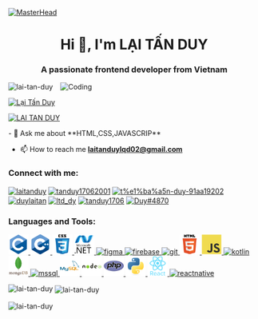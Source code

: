 [![MasterHead](https://miro.medium.com/v2/resize:fit:720/1*-ntL3Dsvc-dJ5cLGRtSuEw.gif)](https://laitanduy.github.io/Lai_Tan_Duy.github.io/)
<h1 align="center">Hi 👋, I'm LẠI TẤN DUY</h1>
<h3 align="center">A passionate frontend developer from Vietnam</h3>
<img align="right" alt="Coding" width="400" <img src="https://cdn.dribbble.com/users/1162077/screenshots/3848914/programmer.gif">
<p align="left"> <img src="https://komarev.com/ghpvc/?username=lai-tan-duy&label=Profile%20views&color=0e75b6&style=flat" alt="lai-tan-duy" /> </p>
<p align="left"> <a href="https://laitanduy.github.io/DY.DEV.github.io/" target="blank"><img src="https://img.shields.io/twitter/url?color=White&label=Follow%20me&logo=D&logoColor=blue&style=social&url=https%3A%2F%2Flaitanduy.github.io%2FLai_Tan_Duy.github.io%2F" alt="Lại Tấn Duy" /></a> </p>
<p align="left"> <a href="https://twitter.com/tanduy17062001" target="blank"><img src="https://img.shields.io/twitter/follow/tanduy17062001?logo=twitter&style=for-the-badge" alt="LAI TAN DUY" /></a> </p>
- 💬 Ask me about **HTML,CSS,JAVASCRIP**

- 📫 How to reach me **laitanduylqd02@gmail.com**

<h3 align="left">Connect with me:</h3>
<p align="left">
<a href="https://dev.to/laitanduy" target="blank"><img align="center" src="https://raw.githubusercontent.com/rahuldkjain/github-profile-readme-generator/master/src/images/icons/Social/devto.svg" alt="laitanduy" height="30" width="40" /></a>
<a href="https://twitter.com/tanduy17062001" target="blank"><img align="center" src="https://raw.githubusercontent.com/rahuldkjain/github-profile-readme-generator/master/src/images/icons/Social/twitter.svg" alt="tanduy17062001" height="30" width="40" /></a>
<a href="https://linkedin.com/in/t%e1%ba%a5n-duy-91aa19202" target="blank"><img align="center" src="https://raw.githubusercontent.com/rahuldkjain/github-profile-readme-generator/master/src/images/icons/Social/linked-in-alt.svg" alt="t%e1%ba%a5n-duy-91aa19202" height="30" width="40" /></a>
<a href="https://fb.com/duylaitan" target="blank"><img align="center" src="https://raw.githubusercontent.com/rahuldkjain/github-profile-readme-generator/master/src/images/icons/Social/facebook.svg" alt="duylaitan" height="30" width="40" /></a>
<a href="https://instagram.com/ltd_dy" target="blank"><img align="center" src="https://raw.githubusercontent.com/rahuldkjain/github-profile-readme-generator/master/src/images/icons/Social/instagram.svg" alt="ltd_dy" height="30" width="40" /></a>
<a href="https://www.youtube.com/c/tanduy1706" target="blank"><img align="center" src="https://raw.githubusercontent.com/rahuldkjain/github-profile-readme-generator/master/src/images/icons/Social/youtube.svg" alt="tanduy1706" height="30" width="40" /></a>
<a href="https://discord.gg/Duy#4870" target="blank"><img align="center" src="https://raw.githubusercontent.com/rahuldkjain/github-profile-readme-generator/master/src/images/icons/Social/discord.svg" alt="Duy#4870" height="30" width="40" /></a>
</p>

<h3 align="left">Languages and Tools:</h3>
<p align="left"> <a href="https://www.cprogramming.com/" target="_blank" rel="noreferrer"> <img src="https://raw.githubusercontent.com/devicons/devicon/master/icons/c/c-original.svg" alt="c" width="40" height="40"/> </a> <a href="https://www.w3schools.com/cpp/" target="_blank" rel="noreferrer"> <img src="https://raw.githubusercontent.com/devicons/devicon/master/icons/cplusplus/cplusplus-original.svg" alt="cplusplus" width="40" height="40"/> </a> <a href="https://www.w3schools.com/css/" target="_blank" rel="noreferrer"> <img src="https://raw.githubusercontent.com/devicons/devicon/master/icons/css3/css3-original-wordmark.svg" alt="css3" width="40" height="40"/> </a> <a href="https://dotnet.microsoft.com/" target="_blank" rel="noreferrer"> <img src="https://raw.githubusercontent.com/devicons/devicon/master/icons/dot-net/dot-net-original-wordmark.svg" alt="dotnet" width="40" height="40"/> </a> <a href="https://www.figma.com/" target="_blank" rel="noreferrer"> <img src="https://www.vectorlogo.zone/logos/figma/figma-icon.svg" alt="figma" width="40" height="40"/> </a> <a href="https://firebase.google.com/" target="_blank" rel="noreferrer"> <img src="https://www.vectorlogo.zone/logos/firebase/firebase-icon.svg" alt="firebase" width="40" height="40"/> </a> <a href="https://git-scm.com/" target="_blank" rel="noreferrer"> <img src="https://www.vectorlogo.zone/logos/git-scm/git-scm-icon.svg" alt="git" width="40" height="40"/> </a> <a href="https://www.w3.org/html/" target="_blank" rel="noreferrer"> <img src="https://raw.githubusercontent.com/devicons/devicon/master/icons/html5/html5-original-wordmark.svg" alt="html5" width="40" height="40"/> </a> <a href="https://developer.mozilla.org/en-US/docs/Web/JavaScript" target="_blank" rel="noreferrer"> <img src="https://raw.githubusercontent.com/devicons/devicon/master/icons/javascript/javascript-original.svg" alt="javascript" width="40" height="40"/> </a> <a href="https://kotlinlang.org" target="_blank" rel="noreferrer"> <img src="https://www.vectorlogo.zone/logos/kotlinlang/kotlinlang-icon.svg" alt="kotlin" width="40" height="40"/> </a> <a href="https://www.mongodb.com/" target="_blank" rel="noreferrer"> <img src="https://raw.githubusercontent.com/devicons/devicon/master/icons/mongodb/mongodb-original-wordmark.svg" alt="mongodb" width="40" height="40"/> </a> <a href="https://www.microsoft.com/en-us/sql-server" target="_blank" rel="noreferrer"> <img src="https://www.svgrepo.com/show/303229/microsoft-sql-server-logo.svg" alt="mssql" width="40" height="40"/> </a> <a href="https://www.mysql.com/" target="_blank" rel="noreferrer"> <img src="https://raw.githubusercontent.com/devicons/devicon/master/icons/mysql/mysql-original-wordmark.svg" alt="mysql" width="40" height="40"/> </a> <a href="https://nodejs.org" target="_blank" rel="noreferrer"> <img src="https://raw.githubusercontent.com/devicons/devicon/master/icons/nodejs/nodejs-original-wordmark.svg" alt="nodejs" width="40" height="40"/> </a> <a href="https://www.php.net" target="_blank" rel="noreferrer"> <img src="https://raw.githubusercontent.com/devicons/devicon/master/icons/php/php-original.svg" alt="php" width="40" height="40"/> </a> <a href="https://www.python.org" target="_blank" rel="noreferrer"> <img src="https://raw.githubusercontent.com/devicons/devicon/master/icons/python/python-original.svg" alt="python" width="40" height="40"/> </a> <a href="https://reactjs.org/" target="_blank" rel="noreferrer"> <img src="https://raw.githubusercontent.com/devicons/devicon/master/icons/react/react-original-wordmark.svg" alt="react" width="40" height="40"/> </a> <a href="https://reactnative.dev/" target="_blank" rel="noreferrer"> <img src="https://reactnative.dev/img/header_logo.svg" alt="reactnative" width="40" height="40"/> </a> </p>

<p><img align="left" src="https://github-readme-stats.vercel.app/api/top-langs?username=lai-tan-duy&show_icons=true&locale=en&layout=compact" alt="lai-tan-duy" /></p>

<p>&nbsp;<img align="center" src="https://github-readme-stats.vercel.app/api?username=lai-tan-duy&show_icons=true&locale=en" alt="lai-tan-duy" /></p>

<p><img align="center" src="https://github-readme-streak-stats.herokuapp.com/?user=lai-tan-duy&" alt="lai-tan-duy" /></p>

